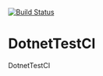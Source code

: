 [![Build Status](https://travis-ci.org/Nucool/DotnetTestCI.svg?branch=master)](https://travis-ci.org/Nucool/DotnetTestCI)
# DotnetTestCI
DotnetTestCI
